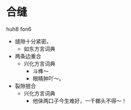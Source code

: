 



# 合缝
huh8 fon6
+ 缝隙十分紧密。
  * 如东方言词典
+ 两条边重合
  * 兴化方言词典
    - 斗榫～
    - 眼睛肿吖～。
+ 裂隙抿合
  * 兴化方言词典
    - 他俫两口子今生难好，一千榔头不得～！
